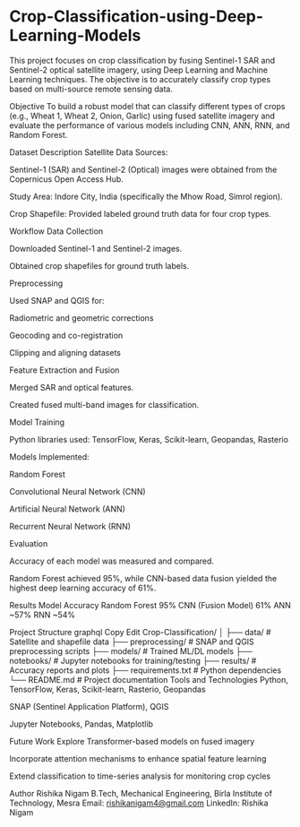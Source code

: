 # Crop-Classification-using-Deep-Learning-Models
This project focuses on crop classification by fusing Sentinel-1 SAR and Sentinel-2 optical satellite imagery, using Deep Learning and Machine Learning techniques. The objective is to accurately classify crop types based on multi-source remote sensing data.

Objective
To build a robust model that can classify different types of crops (e.g., Wheat 1, Wheat 2, Onion, Garlic) using fused satellite imagery and evaluate the performance of various models including CNN, ANN, RNN, and Random Forest.

Dataset Description
Satellite Data Sources:

Sentinel-1 (SAR) and Sentinel-2 (Optical) images were obtained from the Copernicus Open Access Hub.

Study Area: Indore City, India (specifically the Mhow Road, Simrol region).

Crop Shapefile: Provided labeled ground truth data for four crop types.

Workflow
Data Collection

Downloaded Sentinel-1 and Sentinel-2 images.

Obtained crop shapefiles for ground truth labels.

Preprocessing

Used SNAP and QGIS for:

Radiometric and geometric corrections

Geocoding and co-registration

Clipping and aligning datasets

Feature Extraction and Fusion

Merged SAR and optical features.

Created fused multi-band images for classification.

Model Training

Python libraries used: TensorFlow, Keras, Scikit-learn, Geopandas, Rasterio

Models Implemented:

Random Forest

Convolutional Neural Network (CNN)

Artificial Neural Network (ANN)

Recurrent Neural Network (RNN)

Evaluation

Accuracy of each model was measured and compared.

Random Forest achieved 95%, while CNN-based data fusion yielded the highest deep learning accuracy of 61%.

Results
Model	Accuracy
Random Forest	95%
CNN (Fusion Model)	61%
ANN	~57%
RNN	~54%

Project Structure
graphql
Copy
Edit
Crop-Classification/
│
├── data/                  # Satellite and shapefile data
├── preprocessing/         # SNAP and QGIS preprocessing scripts
├── models/                # Trained ML/DL models
├── notebooks/             # Jupyter notebooks for training/testing
├── results/               # Accuracy reports and plots
├── requirements.txt       # Python dependencies
└── README.md              # Project documentation
Tools and Technologies
Python, TensorFlow, Keras, Scikit-learn, Rasterio, Geopandas

SNAP (Sentinel Application Platform), QGIS

Jupyter Notebooks, Pandas, Matplotlib

Future Work
Explore Transformer-based models on fused imagery

Incorporate attention mechanisms to enhance spatial feature learning

Extend classification to time-series analysis for monitoring crop cycles

Author
Rishika Nigam
B.Tech, Mechanical Engineering, Birla Institute of Technology, Mesra
Email: rishikanigam4@gmail.com
LinkedIn: Rishika Nigam



